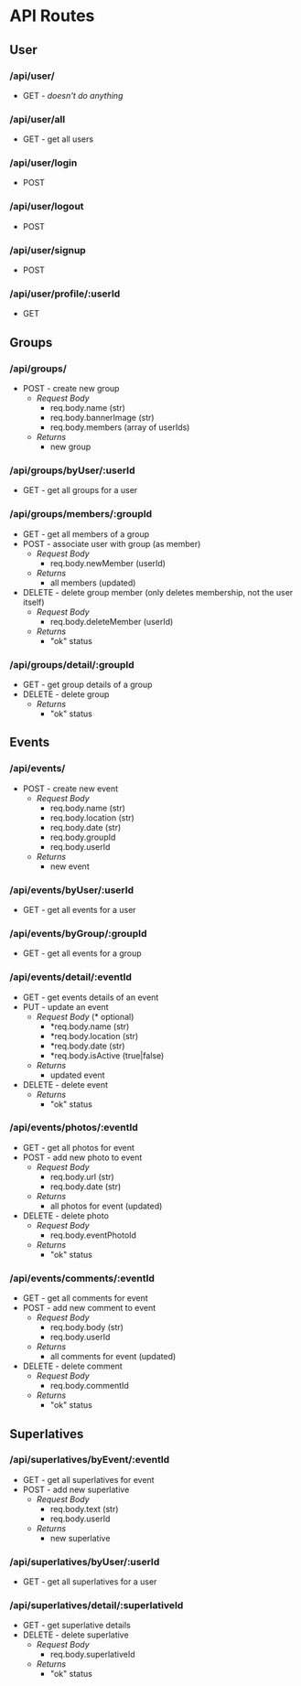 # API Routes

## User
### /api/user/
* GET - _doesn't do anything_
### /api/user/all
* GET  - get all users
### /api/user/login
* POST
### /api/user/logout
* POST
### /api/user/signup
* POST
### /api/user/profile/:userId
* GET

## Groups
### /api/groups/
* POST - create new group
    - *Request Body*
        - req.body.name (str)
        - req.body.bannerImage (str)
        - req.body.members (array of userIds)
    - *Returns*
        - new group
### /api/groups/byUser/:userId
* GET - get all groups for a user
### /api/groups/members/:groupId
* GET - get all members of a group
* POST - associate user with group (as member)
    - *Request Body*
        - req.body.newMember (userId)
    - *Returns*
        - all members (updated)
* DELETE - delete group member (only deletes membership, not the user itself)
    - *Request Body*
        - req.body.deleteMember (userId)
    - *Returns*
        - "ok" status
### /api/groups/detail/:groupId
* GET - get group details of a group
* DELETE - delete group
    - *Returns*
        - "ok" status

## Events
### /api/events/
* POST - create new event
    - *Request Body*
        - req.body.name (str)
        - req.body.location (str)
        - req.body.date (str)
        - req.body.groupId
        - req.body.userId
    - *Returns*
        - new event
### /api/events/byUser/:userId
* GET - get all events for a user
### /api/events/byGroup/:groupId
* GET - get all events for a group
### /api/events/detail/:eventId
* GET - get events details of an event
* PUT - update an event
    - *Request Body* (\* optional)
        - \*req.body.name (str)
        - \*req.body.location (str)
        - \*req.body.date (str)
        - \*req.body.isActive (true|false)
    - *Returns*
        - updated event
* DELETE - delete event
    - *Returns*
        - "ok" status
### /api/events/photos/:eventId
* GET - get all photos for event
* POST - add new photo to event
    - *Request Body*
        - req.body.url (str)
        - req.body.date (str)
    - *Returns*
        - all photos for event (updated)
* DELETE - delete photo
    - *Request Body*
        - req.body.eventPhotoId
    - *Returns*
        - "ok" status
### /api/events/comments/:eventId
* GET - get all comments for event
* POST - add new comment to event
    - *Request Body*
        - req.body.body (str)
        - req.body.userId
    - *Returns*
        - all comments for event (updated)
* DELETE - delete comment
    - *Request Body*
        - req.body.commentId
    - *Returns*
        - "ok" status

## Superlatives

### /api/superlatives/byEvent/:eventId
* GET - get all superlatives for event
* POST - add new superlative
    - *Request Body*
        - req.body.text (str)
        - req.body.userId
    - *Returns*
        - new superlative
### /api/superlatives/byUser/:userId
* GET - get all superlatives for a user
### /api/superlatives/detail/:superlativeId
* GET - get superlative details
* DELETE - delete superlative
    - *Request Body*
        - req.body.superlativeId
    - *Returns*
        - "ok" status
